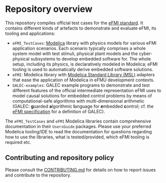 # Repository overview

This repository compiles official test cases for the [eFMI standard](https://efmi-standard.org). It contains different kinds of artefacts to demonstrate and evaluate eFMI, its tooling and applications:

*  `eFMI_TestCases`: [Modelica](https://www.modelica.org/modelicalanguage) library with physics models for various eFMI application scenarios. Each scenario typically comprises a whole system model with test stimuli, physical plant models and the cyber-physical subsystems to develop embedded software for. The whole setup, including its physics, is declaratively modeled in Modelica; eFMI tooling is used to automatically derive embedded software solutions.
* `eFMI`: Modelica library with [Modelica Standard Library (MSL)](https://github.com/modelica/ModelicaStandardLibrary) adapters that ease the application of Modelica in eFMU development contexts.
* `GALEC-examples`: GALEC example programs to demonstrate and test different features of the official intermediate representation eFMI uses to model causal solutions for embedded control problems by means of computational-safe algorithms with multi-dimensional arithmetic (GALEC: **g**uarded **a**lgorithmic **l**anguage for **e**mbedded **c**ontrol; cf. the [eFMI specification](https://efmi-standard.org) for a definition of GALEC).

The `eFMI_TestCases` and `eFMI` Modelica libraries contain comprehensive documentation in their `UsersGuide` packages. Please use your preferred Modelica tooling/IDE to read the documentation for questions regarding how to use the libraries, what is tested/provided, which eFMI tooling is required etc.

## Contributing and repository policy

Please consult the [CONTRIBUTING.md](Contributing.md) for details on how to report issues and contribute to the repository.